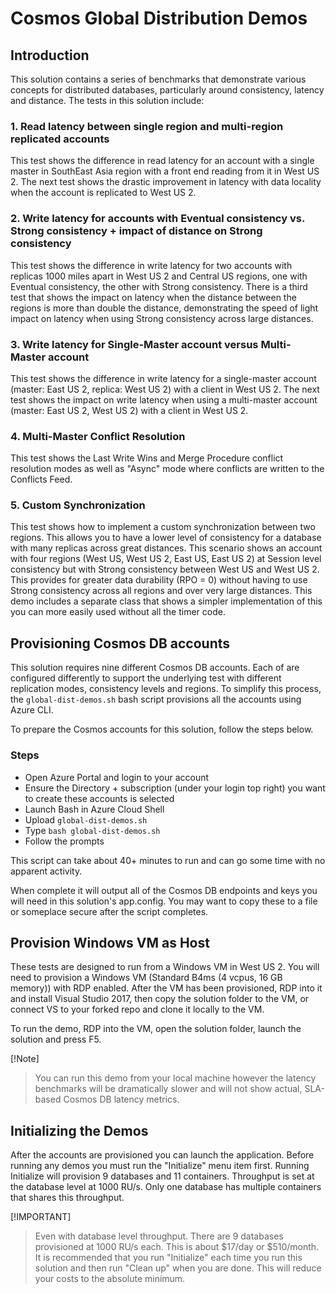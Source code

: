 # Cosmos Global Distribution Demos

## Introduction

This solution contains a series of benchmarks that demonstrate various concepts for distributed databases, particularly around consistency, latency and distance. The tests in this solution include:

### 1. Read latency between single region and multi-region replicated accounts

This test shows the difference in read latency for an account with a single master in SouthEast Asia region with a front end reading from it in West US 2. The next test shows the drastic improvement in latency with data locality when the account is replicated to West US 2.

### 2. Write latency for accounts with Eventual consistency vs. Strong consistency + impact of distance on Strong consistency

This test shows the difference in write latency for two accounts with replicas 1000 miles apart in West US 2 and Central US regions, one with Eventual consistency, the other with Strong consistency. There is a third test that shows the impact on latency when the distance between the regions is more than double the distance, demonstrating the speed of light impact on latency when using Strong consistency across large distances.

### 3. Write latency for Single-Master account versus Multi-Master account

This test shows the difference in write latency for a single-master account (master: East US 2, replica: West US 2) with a client in West US 2. The next test shows the impact on write latency when using a multi-master account (master: East US 2, West US 2) with a client in West US 2.

### 4. Multi-Master Conflict Resolution

This test shows the Last Write Wins and Merge Procedure conflict resolution modes as well as "Async" mode where conflicts are written to the Conflicts Feed.

### 5. Custom Synchronization

This test shows how to implement a custom synchronization between two regions. This allows you to have a lower level of consistency for a database with many replicas across great distances. This scenario shows an account with four regions (West US, West US 2, East US, East US 2) at Session level consistency but with Strong consistency between West US and West US 2. This provides for greater data durability (RPO = 0) without having to use Strong consistency across all regions and over very large distances. This demo includes a separate class that shows a simpler implementation of this you can more easily used without all the timer code.

## Provisioning Cosmos DB accounts

This solution requires nine different Cosmos DB accounts. Each of are configured differently to support the underlying test with different replication modes, consistency levels and regions.
To simplify this process, the `global-dist-demos.sh` bash script provisions all the accounts using Azure CLI. 

To prepare the Cosmos accounts for this solution, follow the steps below.

### Steps

- Open Azure Portal and login to your account
- Ensure the Directory + subscription (under your login top right) you want to create these accounts is selected
- Launch Bash in Azure Cloud Shell
- Upload `global-dist-demos.sh`
- Type `bash global-dist-demos.sh`
- Follow the prompts

This script can take about 40+ minutes to run and can go some time with no apparent activity. 

When complete it will output all of the Cosmos DB endpoints and keys you will need in this solution's app.config. You may want to copy these to a file or someplace secure after the script completes.

## Provision Windows VM as Host

These tests are designed to run from a Windows VM in West US 2. You will need to provision a Windows VM (Standard B4ms (4 vcpus, 16 GB memory)) with RDP enabled. After the VM has been provisioned, RDP into it and install Visual Studio 2017, then copy the solution folder to the VM, or connect VS to your forked repo and clone it locally to the VM. 

To run the demo, RDP into the VM, open the solution folder, launch the solution and press F5.

[!Note]
> You can run this demo from your local machine however the latency benchmarks will be dramatically slower and will not show actual, SLA-based Cosmos DB latency metrics.

## Initializing the Demos

After the accounts are provisioned you can launch the application. Before running any demos you must run the "Initialize" menu item first. Running Initialize will provision 9 databases and 11 containers. Throughput is set at the database level at 1000 RU/s. Only one database has multiple containers that shares this throughput.

[!IMPORTANT]
> Even with database level throughput. There are 9 databases provisioned at 1000 RU/s each. This is about $17/day or $510/month. It is recommended that you run "Initialize" each time you run this solution and then run "Clean up" when you are done. This will reduce your costs to the absolute minimum.

